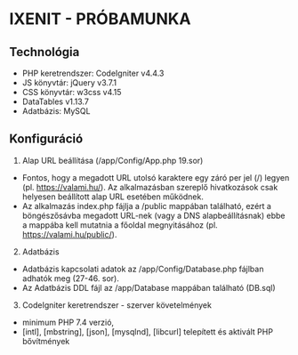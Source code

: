 # IXENIT - PRÓBAMUNKA

## Technológia
- PHP keretrendszer: CodeIgniter v4.4.3
- JS könyvtár: jQuery v3.7.1
- CSS könyvtár: w3css v4.15
- DataTables v1.13.7
- Adatbázis: MySQL

## Konfiguráció
1) Alap URL beállítása (/app/Config/App.php  19.sor)
- Fontos, hogy a megadott URL utolsó karaktere egy záró per jel (/) legyen (pl. https://valami.hu/). Az alkalmazásban szereplő hivatkozások csak helyesen beállított alap URL esetében működnek.
- Az alkalmazás index.php fájlja a /public mappában található, ezért a böngészősávba megadott URL-nek (vagy a DNS alapbeállításnak) ebbe a mappába kell mutatnia a főoldal megnyitásához (pl. https://valami.hu/public/).

2) Adatbázis
- Adatbázis kapcsolati adatok az /app/Config/Database.php fájlban adhatók meg (27-46. sor).
- Az Adatbázis DDL fájl az /app/Database mappában található (DB.sql)

3) CodeIgniter keretrendszer - szerver követelmények
- minimum PHP 7.4 verzió,
- [intl], [mbstring], [json], [mysqlnd], [libcurl] telepített és aktivált PHP bővítmények  
